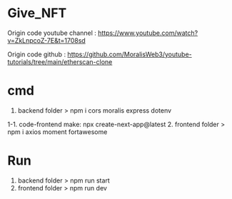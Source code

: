 # Give_NFT

Origin code youtube channel : https://www.youtube.com/watch?v=ZkLnpcoZ-7E&t=1708sd

Origin code github : https://github.com/MoralisWeb3/youtube-tutorials/tree/main/etherscan-clone

# cmd
1. backend folder > npm i cors moralis express dotenv

1-1. code-frontend make: npx create-next-app@latest
2. frontend folder > npm i axios moment fortawesome

# Run
1. backend folder > npm run start
2. frontend folder > npm run dev
